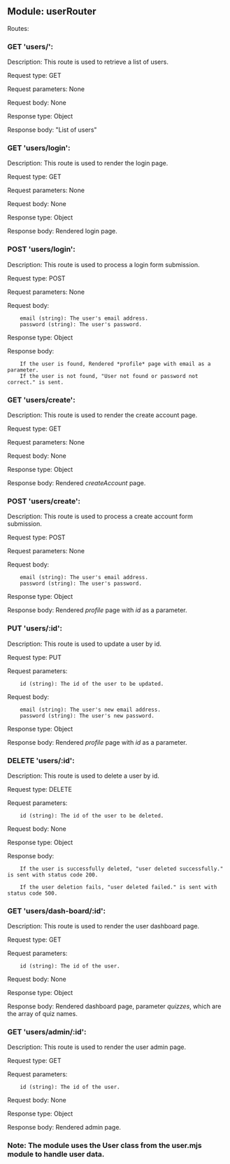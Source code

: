 ## Module: userRouter

Routes:

### GET 'users/':

Description: This route is used to retrieve a list of users.

Request type: GET

Request parameters: None

Request body: None

Response type: Object

Response body: "List of users"

### GET 'users/login':

Description: This route is used to render the login page.

Request type: GET

Request parameters: None

Request body: None

Response type: Object

Response body: Rendered login page.

### POST 'users/login':

Description: This route is used to process a login form submission.

Request type: POST

Request parameters: None

Request body:

        email (string): The user's email address.
        password (string): The user's password.

Response type: Object

Response body:

        If the user is found, Rendered *profile* page with email as a parameter.
        If the user is not found, "User not found or password not correct." is sent.

### GET 'users/create':

Description: This route is used to render the create account page.

Request type: GET

Request parameters: None

Request body: None

Response type: Object

Response body: Rendered *createAccount* page.

### POST 'users/create':

Description: This route is used to process a create account form submission.

Request type: POST

Request parameters: None

Request body:

        email (string): The user's email address.
        password (string): The user's password.
        
Response type: Object

Response body: Rendered *profile* page with *id* as a parameter.

### PUT 'users/:id':

Description: This route is used to update a user by id.

Request type: PUT

Request parameters:
    
        id (string): The id of the user to be updated.

Request body:

        email (string): The user's new email address.
        password (string): The user's new password.

Response type: Object

Response body: Rendered *profile* page with *id* as a parameter.

### DELETE 'users/:id':

Description: This route is used to delete a user by id.

Request type: DELETE

Request parameters:

        id (string): The id of the user to be deleted.

Request body: None

Response type: Object

Response body:

        If the user is successfully deleted, "user deleted successfully." is sent with status code 200.

        If the user deletion fails, "user deleted failed." is sent with status code 500.

### GET 'users/dash-board/:id':

Description: This route is used to render the user dashboard page.

Request type: GET

Request parameters:

        id (string): The id of the user.

Request body: None

Response type: Object

Response body: Rendered dashboard page, parameter *quizzes*, which are the array of quiz names.


### GET 'users/admin/:id':

Description: This route is used to render the user admin page.

Request type: GET

Request parameters:

        id (string): The id of the user.

Request body: None

Response type: Object

Response body: Rendered admin page.

### Note: The module uses the User class from the user.mjs module to handle user data.